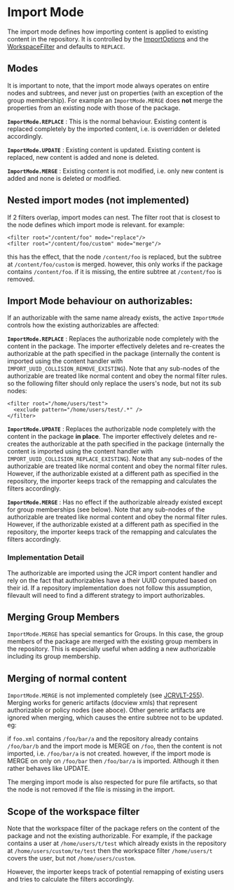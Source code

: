 <!--
   Licensed to the Apache Software Foundation (ASF) under one or more
   contributor license agreements.  See the NOTICE file distributed with
   this work for additional information regarding copyright ownership.
   The ASF licenses this file to You under the Apache License, Version 2.0
   (the "License"); you may not use this file except in compliance with
   the License.  You may obtain a copy of the License at

       http://www.apache.org/licenses/LICENSE-2.0

   Unless required by applicable law or agreed to in writing, software
   distributed under the License is distributed on an "AS IS" BASIS,
   WITHOUT WARRANTIES OR CONDITIONS OF ANY KIND, either express or implied.
   See the License for the specific language governing permissions and
   limitations under the License.
-->

Import Mode
===========
The import mode defines how importing content is applied to existing content in the repository. It is controlled by the [ImportOptions][api.ImportOptions] and the [WorkspaceFilter][api.WorkspaceFilter] and defaults to `REPLACE`.

Modes
-----
It is important to note, that the import mode always operates on entire nodes and subtrees, and never just on properties (with an exception of the group membership). For example an `ImportMode.MERGE` does **not** merge the properties from an existing node with those of the package.

**`ImportMode.REPLACE`**
: This is the normal behaviour. Existing content is replaced completely by the imported content, i.e. is overridden or deleted accordingly.

**`ImportMode.UPDATE`**
: Existing content is updated. Existing content is replaced, new content is added and none is deleted.

**`ImportMode.MERGE`**
: Existing content is not modified, i.e. only new content is added and none is deleted or modified.

Nested import modes (not implemented)
-------------------------------------
If 2 filters overlap, import modes can nest. The filter root that is closest to the node defines which import mode is relevant. for example:

````
<filter root="/content/foo" mode="replace"/>
<filter root="/content/foo/custom" mode="merge"/>
````

this has the effect, that the node `/content/foo` is replaced, but the subtree at `/content/foo/custom` is merged. however, this only works if the package contains `/content/foo`. if it is missing, the entire subtree at `/content/foo` is removed.

Import Mode behaviour on authorizables:
----------------------------------------------------
If an authorizable with the same name already exists, the active `ImportMode` controls how the existing authorizables are affected:

**`ImportMode.REPLACE`**
: Replaces the authorizable node completely with the content in the package. The importer effectively deletes and re-creates the authorizable at the path specified in the package (internally the content is imported using the content handler with `IMPORT_UUID_COLLISION_REMOVE_EXISTING`). Note that any sub-nodes of the authorizable are treated like normal content and obey the normal filter rules. so the following filter should only replace the users's node, but not its sub nodes:

````
<filter root="/home/users/test">
  <exclude pattern="/home/users/test/.*" />
</filter>
````


**`ImportMode.UPDATE`**
: Replaces the authorizable node completely with the content in the package **in place**. The importer effectively deletes and re-creates the authorizable at the path specified in the package (internally the content is imported using the content handler with `IMPORT_UUID_COLLISION_REPLACE_EXISTING`). Note that any sub-nodes of the authorizable are treated like normal content and obey the normal filter rules. However, if the authorizable existed at a different path as specified in the repository, the importer keeps track of the remapping and calculates the filters accordingly.


**`ImportMode.MERGE`**
: Has no effect if the authorizable already existed except for group memberships (see below). Note that any sub-nodes of the authorizable are treated like normal content and obey the normal filter rules. However, if the authorizable existed at a different path as specified in the repository, the importer keeps track of the remapping and calculates the filters accordingly.

### Implementation Detail
The authorizable are imported using the JCR import content handler and rely on the fact that authorizables have a their UUID computed based on their id. If a repository implementation does not follow this assumption, filevault will need to find a different strategy to import authorizables.

Merging Group Members
---------------------
`ImportMode.MERGE` has special semantics for Groups. In this case, the group members of the package are merged with the existing group members in the repository. This is especially useful when adding a new authorizable including its group membership.

Merging of normal content
-------------------------
`ImportMode.MERGE` is not implemented completely (see [JCRVLT-255]). Merging works for generic artifacts (docview xmls) that represent authorizable or policy nodes (see aboce). Other generic artifacts are ignored when merging, which causes the entire subtree not to be updated. eg:

if `foo.xml` contains `/foo/bar/a` and the repository already contains `/foo/bar/b` and the import mode is MERGE on `/foo`, then the content is not imported, i.e. `/foo/bar/a` is not created. however, if the import mode is MERGE on only on `/foo/bar` then `/foo/bar/a` is imported. Although it then rather behaves like UPDATE.
 
The merging import mode is also respected for pure file artifacts, so that the node is not removed if the file is missing in the import.


Scope of the workspace filter
-----------------------------
Note that the workspace filter of the package refers on the content of the package and not the existing authorizable. For example, if the package contains a user at `/home/users/t/test` which already exists in the repository at `/home/users/custom/te/test` then the workspace filter `/home/users/t` covers the user, but not `/home/users/custom`.

However, the importer keeps track of potential remapping of existing users and tries to calculate the filters accordingly.

<!-- references -->
[api.WorkspaceFilter]: apidocs/org/apache/jackrabbit/vault/fs/api/WorkspaceFilter.html
[api.ImportMode]: apidocs/org/apache/jackrabbit/vault/fs/api/ImportMode.html
[api.ImportOptions]: apidocs/org/apache/jackrabbit/vault/fs/io/ImportOptions.html
[JCRVLT-255]: https://issues.apache.org/jira/browse/JCRVLT-255